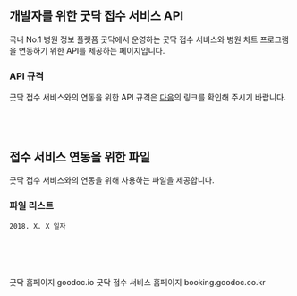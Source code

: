 ## 개발자를 위한 굿닥 접수 서비스 API

국내 No.1 병원 정보 플랫폼 굿닥에서 운영하는
굿닥 접수 서비스와 병원 차트 프로그램을 연동하기 위한 API를 제공하는 페이지입니다.
<br>

### API 규격

굿닥 접수 서비스와의 연동을 위한 API 규격은 [다음](https://booking.goodoc.co.kr)의 링크를 확인해 주시기 바랍니다.
<br>
<br>
<br>
<br>

## 접수 서비스 연동을 위한 파일

굿닥 접수 서비스와의 연동을 위해 사용하는 파일을 제공합니다.
<br>

### 파일 리스트

```
2018. X. X 일자
```
<br>
<br>
<br>
<br>
굿닥 홈페이지 goodoc.io
굿닥 접수 서비스 홈페이지 booking.goodoc.co.kr
